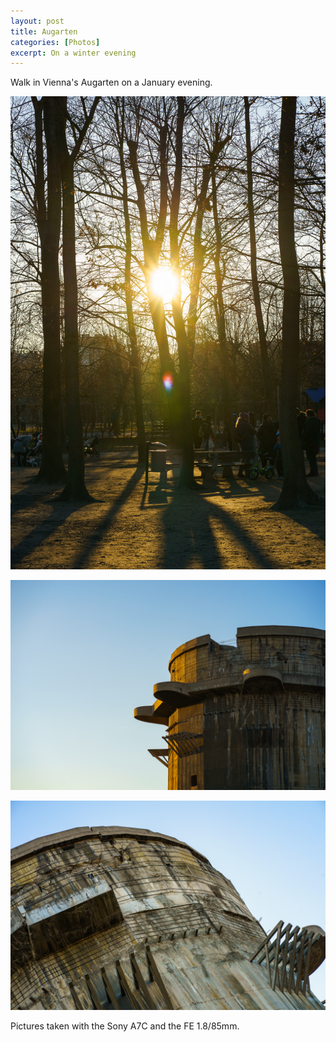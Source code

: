 ```yaml
---
layout: post
title: Augarten 
categories: [Photos]
excerpt: On a winter evening
---
```


Walk in Vienna's Augarten on a January evening.

![Stadtpark Vienna](../images/20220115/wintersun-5.jpg)

![Stadtpark Vienna](../images/20220115/wintersun-6.jpg)

![Stadtpark Vienna](../images/20220115/wintersun-7.jpg)


Pictures taken with the Sony A7C and the FE 1.8/85mm.